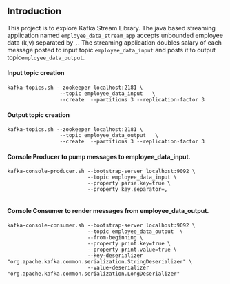 ## Introduction
This project is to explore Kafka Stream Library. The java based streaming application named ```employee_data_stream_app``` accepts
unbounded employee data (k,v) separated by ``,``. 
The streaming application doubles salary of each message posted to input topic ```employee_data_input```
and posts it to output topic```employee_data_output```.

#### Input topic creation
```
kafka-topics.sh --zookeeper localhost:2181 \
                 --topic employee_data_input   \
                 --create  --partitions 3 --replication-factor 3 
```
#### Output topic creation
```
kafka-topics.sh --zookeeper localhost:2181 \
                 --topic employee_data_output   \
                 --create  --partitions 3 --replication-factor 3 
```
#### Console Producer to pump messages to employee_data_input.
```
kafka-console-producer.sh --bootstrap-server localhost:9092 \
                          --topic employee_data_input \
                          --property parse.key=true \
                          --property key.separator=, 
                          
```

#### Console Consumer to render messages from employee_data_output.
```
kafka-console-consumer.sh --bootstrap-server localhost:9092 \
                          --topic employee_data_output  \
                          --from-beginning \
                          --property print.key=true \
                          --property print.value=true \
                          --key-deserializer "org.apache.kafka.common.serialization.StringDeserializer" \
                          --value-deserializer "org.apache.kafka.common.serialization.LongDeserializer"   
```
